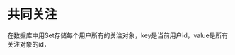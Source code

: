 # 共同关注
在数据库中用Set存储每个用户所有的关注对象，key是当前用户id，value是所有关注对象的id，
<!--stackedit_data:
eyJoaXN0b3J5IjpbLTE4MDE0NTA2NzYsLTc4NzIyNzkwOF19
-->